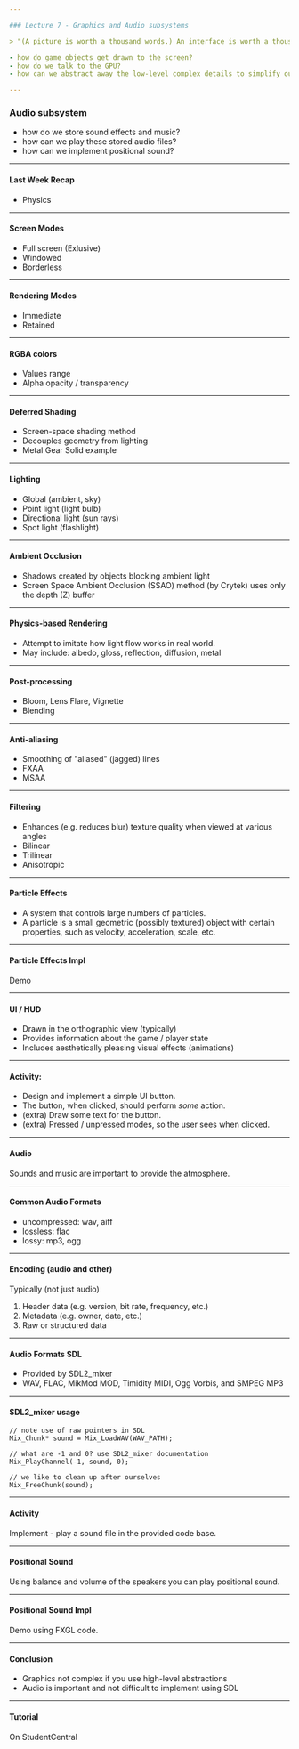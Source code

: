 ```yaml
---

### Lecture 7 - Graphics and Audio subsystems

> "(A picture is worth a thousand words.) An interface is worth a thousand pictures." - Ben Shneiderman

- how do game objects get drawn to the screen? 
- how do we talk to the GPU? 
- how can we abstract away the low-level complex details to simplify our representation of drawing to the screen?

---
```


### Audio subsystem

- how do we store sound effects and music? 
- how can we play these stored audio files? 
- how can we implement positional sound?

---

#### Last Week Recap

- Physics

---

#### Screen Modes

- Full screen (Exlusive)
- Windowed
- Borderless

---

#### Rendering Modes

- Immediate
- Retained

--- 

#### RGBA colors

- Values range
- Alpha opacity / transparency

--- 

#### Deferred Shading

- Screen-space shading method
- Decouples geometry from lighting
- Metal Gear Solid example

--- 

#### Lighting

- Global (ambient, sky)
- Point light (light bulb)
- Directional light (sun rays)
- Spot light (flashlight)

--- 

#### Ambient Occlusion

- Shadows created by objects blocking ambient light
- Screen Space Ambient Occlusion (SSAO) method (by Crytek) uses only the depth (Z) buffer

--- 

#### Physics-based Rendering

- Attempt to imitate how light flow works in real world.
- May include: albedo, gloss, reflection, diffusion, metal

--- 

#### Post-processing

- Bloom, Lens Flare, Vignette
- Blending

--- 

#### Anti-aliasing

- Smoothing of "aliased" (jagged) lines
- FXAA
- MSAA

--- 

#### Filtering

- Enhances (e.g. reduces blur) texture quality when viewed at various angles
- Bilinear
- Trilinear
- Anisotropic


--- 

#### Particle Effects

- A system that controls large numbers of particles.
- A particle is a small geometric (possibly textured) object with certain properties, such as velocity, acceleration, scale, etc.

--- 

#### Particle Effects Impl

Demo

--- 

#### UI / HUD

- Drawn in the orthographic view (typically) 
- Provides information about the game / player state
- Includes aesthetically pleasing visual effects (animations)

--- 

#### Activity: 

- Design and implement a simple UI button. 
- The button, when clicked, should perform _some_ action.
- (extra) Draw some text for the button.
- (extra) Pressed / unpressed modes, so the user sees when clicked.

---

#### Audio

Sounds and music are important to provide the atmosphere.

---

#### Common Audio Formats

- uncompressed: wav, aiff
- lossless: flac
- lossy: mp3, ogg

---

#### Encoding (audio and other)

Typically (not just audio)

1. Header data (e.g. version, bit rate, frequency, etc.)
2. Metadata (e.g. owner, date, etc.)
3. Raw or structured data

---

#### Audio Formats SDL

- Provided by SDL2_mixer
- WAV, FLAC, MikMod MOD, Timidity MIDI, Ogg Vorbis, and SMPEG MP3

---

#### SDL2_mixer usage

```
// note use of raw pointers in SDL
Mix_Chunk* sound = Mix_LoadWAV(WAV_PATH);

// what are -1 and 0? use SDL2_mixer documentation
Mix_PlayChannel(-1, sound, 0);

// we like to clean up after ourselves
Mix_FreeChunk(sound);
```

---

#### Activity

Implement - play a sound file in the provided code base.

---

####  Positional Sound

Using balance and volume of the speakers you can play positional sound.

---

####  Positional Sound Impl

Demo using FXGL code.


---

#### Conclusion

- Graphics not complex if you use high-level abstractions
- Audio is important and not difficult to implement using SDL

---

#### Tutorial

On StudentCentral